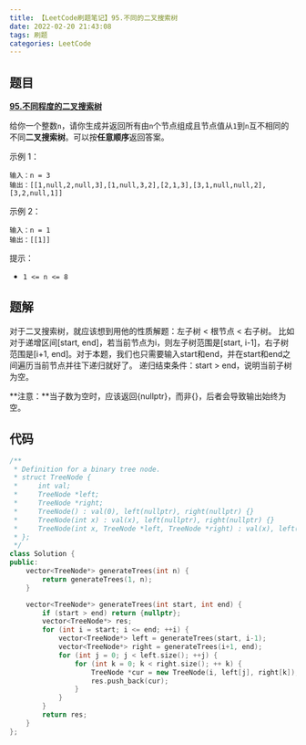 ```yaml
---
title: 【LeetCode刷题笔记】95.不同的二叉搜索树
date: 2022-02-20 21:43:08
tags: 刷题
categories: LeetCode
---
```

题目
---
[**95.不同程度的二叉搜索树**](https://leetcode-cn.com/problems/unique-binary-search-trees-ii/)

给你一个整数`n`，请你生成并返回所有由`n`个节点组成且节点值从`1`到`n`互不相同的不同**二叉搜索树**。可以按**任意顺序**返回答案。

示例 1：
```
输入：n = 3
输出：[[1,null,2,null,3],[1,null,3,2],[2,1,3],[3,1,null,null,2],[3,2,null,1]]
```
示例 2：
```
输入：n = 1
输出：[[1]]
```

提示：
* `1 <= n <= 8`
<!--more-->

题解
---
对于二叉搜索树，就应该想到用他的性质解题：左子树 < 根节点 < 右子树。
比如对于递增区间[start, end]，若当前节点为i，则左子树范围是[start, i-1]，右子树范围是[i+1, end]。对于本题，我们也只需要输入start和end，并在start和end之间遍历当前节点并往下递归就好了。
递归结束条件：start > end，说明当前子树为空。

**注意：**当子数为空时，应该返回{nullptr}，而非{}，后者会导致输出始终为空。

代码
---
```cpp
/**
 * Definition for a binary tree node.
 * struct TreeNode {
 *     int val;
 *     TreeNode *left;
 *     TreeNode *right;
 *     TreeNode() : val(0), left(nullptr), right(nullptr) {}
 *     TreeNode(int x) : val(x), left(nullptr), right(nullptr) {}
 *     TreeNode(int x, TreeNode *left, TreeNode *right) : val(x), left(left), right(right) {}
 * };
 */
class Solution {
public:
    vector<TreeNode*> generateTrees(int n) {
        return generateTrees(1, n);
    }

    vector<TreeNode*> generateTrees(int start, int end) {
        if (start > end) return {nullptr};
        vector<TreeNode*> res;
        for (int i = start; i <= end; ++i) {
            vector<TreeNode*> left = generateTrees(start, i-1);
            vector<TreeNode*> right = generateTrees(i+1, end);
            for (int j = 0; j < left.size(); ++j) {
                for (int k = 0; k < right.size(); ++ k) {
                    TreeNode *cur = new TreeNode(i, left[j], right[k]);
                    res.push_back(cur);
                }
            }
        }
        return res;
    }
};
```

